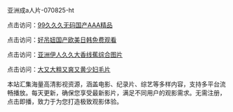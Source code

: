 亚洲成a人片-070825-ht

点击访问：<a href="https://heiliaoxwd5i8.pages.dev">99久久久无码国产AAA精品</a>

点击访问：<a href="https://heiliaowt0d7p.pages.dev">好吊妞国产欧美日韩免费观看</a>

点击访问：<a href="https://heiliaoga6s9v.pages.dev">亚洲伊人久久大香线蕉综合图片</a>

点击访问：<a href="https://heiliaoow5kzm.pages.dev">大又大粗又爽又黄少妇毛片</a>

本站汇集海量高清影视资源，涵盖电影、纪录片、综艺等多样内容，支持多平台流畅播放。每天更新，确保您享受最新影片，满足不同用户的观影需求。无需注册，点击即播，致力于为您打造极致观影体验。

<span style="display:none;">[Canonical link](）</span>
